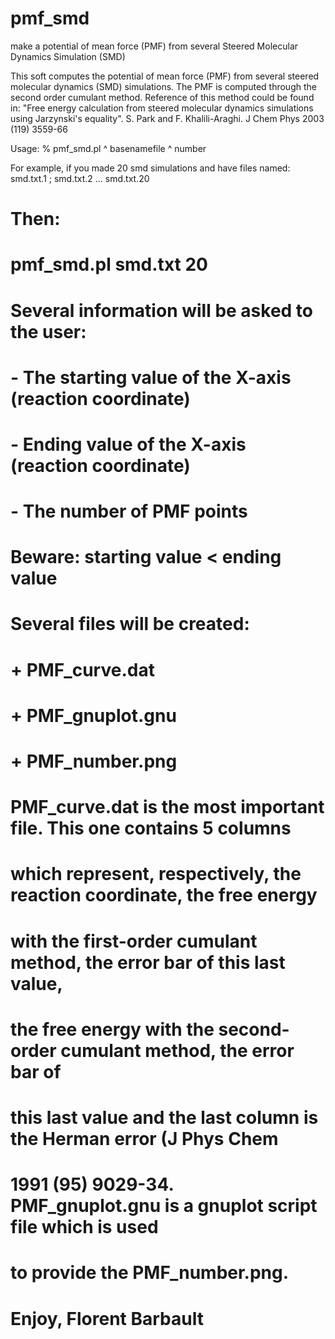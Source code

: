 # pmf_smd
make a potential of mean force (PMF) from several Steered Molecular Dynamics Simulation (SMD)

This soft computes the potential of mean force (PMF)  from several steered molecular dynamics (SMD) simulations. The PMF is computed through the second order cumulant method. Reference of this method could be found in:
"Free energy calculation from steered molecular dynamics simulations
using Jarzynski's equality". S. Park and F. Khalili-Araghi. 
J Chem Phys 2003 (119) 3559-66

Usage:
% pmf_smd.pl ^ basenamefile ^ number
 
For example, if you made 20 smd simulations and have files named: smd.txt.1 ; smd.txt.2 ... smd.txt.20 
#
# Then:
#
# pmf_smd.pl smd.txt 20
#
# Several information will be asked to the user:
# - The starting value of the X-axis (reaction coordinate)
# - Ending value of the X-axis (reaction coordinate)
# - The number of PMF points
#
# Beware: starting value < ending value
#
# Several files will be created:
# + PMF_curve.dat
# + PMF_gnuplot.gnu
# + PMF_number.png
# 
# PMF_curve.dat is the most important file. This one contains 5 columns
# which represent, respectively, the reaction coordinate, the free energy
# with the first-order cumulant method, the error bar of this last value,
# the free energy with the second-order cumulant method, the error bar of
# this last value and the last column is the Herman error (J Phys Chem 
# 1991 (95) 9029-34. PMF_gnuplot.gnu is a gnuplot script file which is used
# to provide the PMF_number.png.
#
# Enjoy, Florent Barbault

